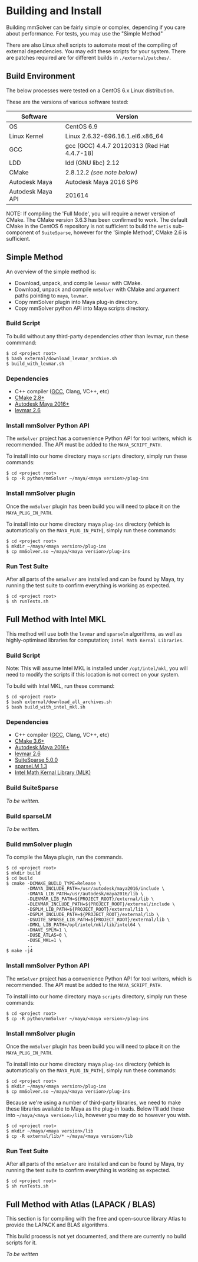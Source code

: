 # Building and Install

Building mmSolver can be fairly simple or complex, depending if you care about performance. For tests, you may use the "Simple Method"

There are also Linux shell scripts to automate most of the compiling of external dependencies. You may edit these scripts for your system. There are patches required are for different builds in `./external/patches/`. 

## Build Environment

The below processes were tested on a CentOS 6.x Linux distribution.

These are the versions of various software tested:

| Software     | Version |
| ------------ | ----------- |
| OS | CentOS 6.9 |
| Linux Kernel | Linux 2.6.32-696.16.1.el6.x86_64 | 
| GCC | gcc (GCC) 4.4.7 20120313 (Red Hat 4.4.7-18) |
| LDD | ldd (GNU libc) 2.12 |
| CMake | 2.8.12.2 *(see note below)* |
| Autodesk Maya | Autodesk Maya 2016 SP6 |
| Autodesk Maya API | 201614 |

NOTE: If compiling the 'Full Mode', you will require a newer version of CMake. The CMake version 3.6.3 has been confirmed to work. The default CMake in the CentOS 6 repository is not sufficient to build the `metis` sub-component of `SuiteSparse`, however for the 'Simple Method', CMake 2.6 is sufficient.

## Simple Method

An overview of the simple method is:

- Download, unpack, and compile `levmar` with CMake.
- Download, unpack and compile `mmSolver` with CMake and argument paths pointing to `maya`, `levmar`.
- Copy mmSolver plugin into Maya plug-in directory.
- Copy mmSolver python API into Maya scripts directory.

### Build Script

To build without any third-party dependencies other than levmar, run these commmand:
```commandline
$ cd <project root>
$ bash external/download_levmar_archive.sh
$ build_with_levmar.sh
```

###  Dependencies

- C++ compiler ([GCC](https://gcc.gnu.org/), Clang, VC++, etc)
- [CMake 2.8+](https://cmake.org/)
- [Autodesk Maya 2016+](https://www.autodesk.com.au/products/maya/overview)
- [levmar 2.6](http://users.ics.forth.gr/~lourakis/levmar/)

### Install mmSolver Python API

The `mmSolver` project has a convenience Python API for tool writers, which is recommended. The API must be added to the `MAYA_SCRIPT_PATH`. 

To install into our home directory maya `scripts` directory, simply run these commands:

```commandline
$ cd <project root>
$ cp -R python/mmSolver ~/maya/<maya version>/plug-ins
```

### Install mmSolver plugin

Once the `mmSolver` plugin has been build you will need to place it on the `MAYA_PLUG_IN_PATH`. 

To install into our home directory maya `plug-ins` directory (which is automatically on the `MAYA_PLUG_IN_PATH`), simply run these commands:

```commandline
$ cd <project root>
$ mkdir ~/maya/<maya version>/plug-ins
$ cp mmSolver.so ~/maya/<maya version>/plug-ins
```

### Run Test Suite

After all parts of the `mmSolver` are installed and can be found by Maya, try running the test suite to confirm everything is working as expected.

```commandline
$ cd <project root>
$ sh runTests.sh
```

## Full Method with Intel MKL

This method will use both the `levmar` and `sparselm` algorithms, as well as highly-optimised libraries for computation; `Intel Math Kernal Libraries`.

### Build Script

Note: This will assume Intel MKL is installed under `/opt/intel/mkl`, you will need to modify the scripts if this location is not correct on your system.

To build with Intel MKL, run these command: 
```commandline
$ cd <project root>
$ bash external/download_all_archives.sh
$ bash build_with_intel_mkl.sh
```

###  Dependencies

- C++ compiler ([GCC](https://gcc.gnu.org/), Clang, VC++, etc)
- [CMake 3.6+](https://cmake.org/)
- [Autodesk Maya 2016+](https://www.autodesk.com.au/products/maya/overview)
- [levmar 2.6](http://users.ics.forth.gr/~lourakis/levmar/)
- [SuiteSparse 5.0.0](http://faculty.cse.tamu.edu/davis/suitesparse.html)
- [sparseLM 1.3](http://users.ics.forth.gr/~lourakis/sparseLM/)
- [Intel Math Kernal Library (MLK)](https://software.intel.com/en-us/mkl)

### Build SuiteSparse

_To be written._

### Build sparseLM

_To be written._

### Build mmSolver plugin

To compile the Maya plugin, run the commands.

```commandline
$ cd <project root>
$ mkdir build
$ cd build
$ cmake -DCMAKE_BUILD_TYPE=Release \
        -DMAYA_INCLUDE_PATH=/usr/autodesk/maya2016/include \
        -DMAYA_LIB_PATH=/usr/autodesk/maya2016/lib \
        -DLEVMAR_LIB_PATH=${PROJECT_ROOT}/external/lib \
        -DLEVMAR_INCLUDE_PATH=${PROJECT_ROOT}/external/include \
        -DSPLM_LIB_PATH=${PROJECT_ROOT}/external/lib \
        -DSPLM_INCLUDE_PATH=${PROJECT_ROOT}/external/lib \
        -DSUITE_SPARSE_LIB_PATH=${PROJECT_ROOT}/external/lib \
        -DMKL_LIB_PATH=/opt/intel/mkl/lib/intel64 \
        -DHAVE_SPLM=1 \
        -DUSE_ATLAS=0 \
        -DUSE_MKL=1 \
        ..
$ make -j4
```

### Install mmSolver Python API

The `mmSolver` project has a convenience Python API for tool writers, which is recommended. The API must be added to the `MAYA_SCRIPT_PATH`. 

To install into our home directory maya `scripts` directory, simply run these commands:

```commandline
$ cd <project root>
$ cp -R python/mmSolver ~/maya/<maya version>/plug-ins
```

### Install mmSolver plugin

Once the `mmSolver` plugin has been build you will need to place it on the `MAYA_PLUG_IN_PATH`. 

To install into our home directory maya `plug-ins` directory (which is automatically on the `MAYA_PLUG_IN_PATH`), simply run these commands:

```commandline
$ cd <project root>
$ mkdir ~/maya/<maya version>/plug-ins
$ cp mmSolver.so ~/maya/<maya version>/plug-ins
```

Because we're using a number of third-party libraries, we need to make these libraries available to Maya as the plug-in loads. Below I'll add these into `~/maya/<maya version>/lib`, however you may do so however you wish.

```commandline
$ cd <project root>
$ mkdir ~/maya/<maya version>/lib
$ cp -R external/lib/* ~/maya/<maya version>/lib
```

### Run Test Suite

After all parts of the `mmSolver` are installed and can be found by Maya, try running the test suite to confirm everything is working as expected.

```commandline
$ cd <project root>
$ sh runTests.sh
```

## Full Method with Atlas (LAPACK / BLAS)

This section is for compiling with the free and open-source library Atlas to provide the LAPACK and BLAS algorithms.

This build process is not yet documented, and there are currently no build scripts for it. 

_To be written_
